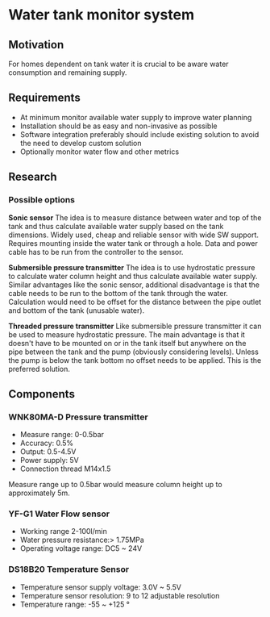 # Water tank monitor system

## Motivation
For homes dependent on tank water it is crucial to be aware water consumption and remaining supply.

## Requirements
- At minimum monitor available water supply to improve water planning
- Installation should be as easy and non-invasive as possible
- Software integration preferably should include existing solution to avoid the need to develop custom solution
- Optionally monitor water flow and other metrics

## Research

### Possible options
**Sonic sensor**
The idea is to measure distance between water and top of the tank and thus calculate available water supply based on the tank dimensions. Widely used, cheap and reliable sensor with wide SW support. Requires mounting inside the water tank or through a hole. Data and power cable has to be run from the controller to the sensor.

**Submersible pressure transmitter**
The idea is to use hydrostatic pressure to calculate water column height and thus calculate available water supply. Similar advantages like the sonic sensor, additional disadvantage is that the cable needs to be run to the bottom of the tank through the water. Calculation would need to be offset for the distance between the pipe outlet and bottom of the tank (unusable water).

**Threaded pressure transmitter**
Like submersible pressure transmitter it can be used to measure hydrostatic pressure. The main advantage is that it doesn't have to be mounted on or in the tank itself but anywhere on the pipe between the tank and the pump (obviously considering levels). Unless the pump is below the tank bottom no offset needs to be applied. This is the preferred solution.

## Components

### WNK80MA-D Pressure transmitter
- Measure range: 0-0.5bar
- Accuracy: 0.5%
- Output: 0.5-4.5V
- Power supply: 5V
- Connection thread M14x1.5

Measure range up to 0.5bar would measure column height up to approximately 5m.

### YF-G1 Water Flow sensor
- Working range 2-100l/min
- Water pressure resistance:> 1.75MPa
- Operating voltage range: DC5 ~ 24V

### DS18B20 Temperature Sensor
- Temperature sensor supply voltage: 3.0V ~ 5.5V
- Temperature sensor resolution: 9 to 12 adjustable resolution
- Temperature range: -55 ~ +125 °


